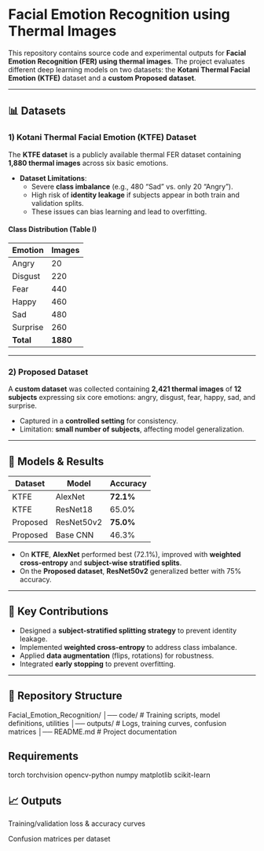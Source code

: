 # Facial Emotion Recognition using Thermal Images  

This repository contains source code and experimental outputs for **Facial Emotion Recognition (FER) using thermal images**. The project evaluates different deep learning models on two datasets: the **Kotani Thermal Facial Emotion (KTFE)** dataset and a **custom Proposed dataset**.  

---

## 📊 Datasets  

### 1) Kotani Thermal Facial Emotion (KTFE) Dataset  
The **KTFE dataset** is a publicly available thermal FER dataset containing **1,880 thermal images** across six basic emotions.  

- **Dataset Limitations**:  
  - Severe **class imbalance** (e.g., 480 “Sad” vs. only 20 “Angry”).  
  - High risk of **identity leakage** if subjects appear in both train and validation splits.  
  - These issues can bias learning and lead to overfitting.  

#### Class Distribution (Table I)  

| Emotion   | Images |  
|-----------|--------|  
| Angry     | 20     |  
| Disgust   | 220    |  
| Fear      | 440    |  
| Happy     | 460    |  
| Sad       | 480    |  
| Surprise  | 260    |  
| **Total** | **1880** |  

---

### 2) Proposed Dataset  
A **custom dataset** was collected containing **2,421 thermal images** of **12 subjects** expressing six core emotions: angry, disgust, fear, happy, sad, and surprise.  

- Captured in a **controlled setting** for consistency.  
- Limitation: **small number of subjects**, affecting model generalization.  

---

## 🧠 Models & Results  

| Dataset   | Model       | Accuracy |  
|-----------|------------|----------|  
| KTFE      | AlexNet     | **72.1%** |  
| KTFE      | ResNet18    | 65.0%   |  
| Proposed  | ResNet50v2  | **75.0%** |  
| Proposed  | Base CNN    | 46.3%   |  

- On **KTFE**, **AlexNet** performed best (72.1%), improved with **weighted cross-entropy** and **subject-wise stratified splits**.  
- On the **Proposed dataset**, **ResNet50v2** generalized better with 75% accuracy.  

---

## 🚀 Key Contributions  

- Designed a **subject-stratified splitting strategy** to prevent identity leakage.  
- Implemented **weighted cross-entropy** to address class imbalance.  
- Applied **data augmentation** (flips, rotations) for robustness.  
- Integrated **early stopping** to prevent overfitting.  

---

## 📂 Repository Structure  
Facial_Emotion_Recognition/
│── code/           # Training scripts, model definitions, utilities
│── outputs/        # Logs, training curves, confusion matrices
│── README.md       # Project documentation


## Requirements
torch 
torchvision
opencv-python
numpy
matplotlib
scikit-learn



## 📈 Outputs

Training/validation loss & accuracy curves

Confusion matrices per dataset
